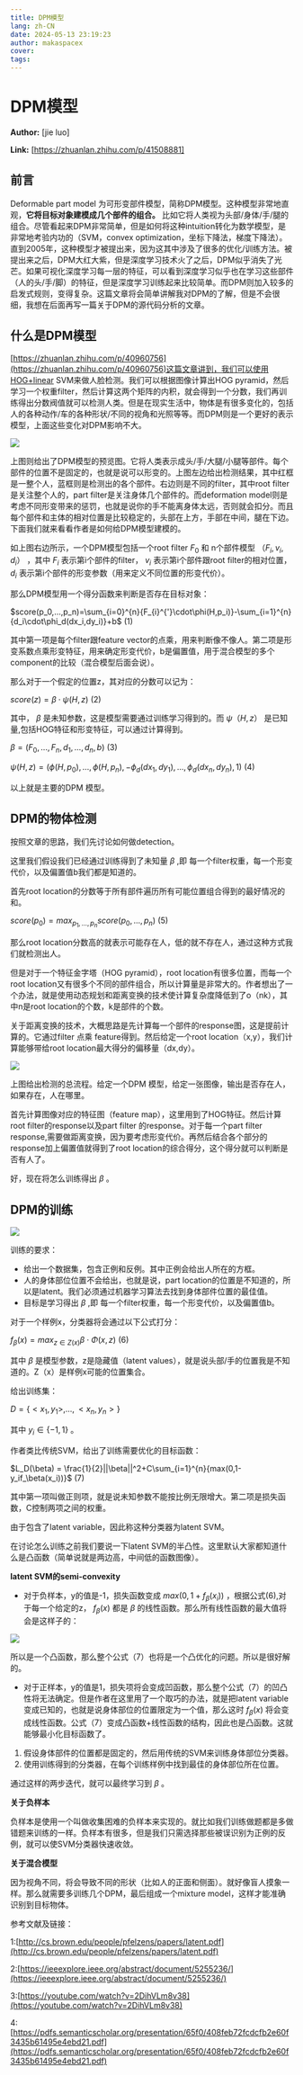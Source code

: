 ```yaml
---
title: DPM模型
lang: zh-CN
date: 2024-05-13 23:19:23
author: makaspacex
cover:
tags:
---
```


# DPM模型

 **Author:** [jie luo]

 **Link:** [https://zhuanlan.zhihu.com/p/41508881]

## 前言

Deformable part model 为可形变部件模型，简称DPM模型。这种模型非常地直观，**它将目标对象建模成几个部件的组合。** 比如它将人类视为头部/身体/手/腿的组合。尽管看起来DPM非常简单，但是如何将这种intuition转化为数学模型，是非常地考验内功的（SVM，convex optimization，坐标下降法，梯度下降法）。直到2005年，这种模型才被提出来，因为这其中涉及了很多的优化/训练方法。被提出来之后，DPM大红大紫，但是深度学习技术火了之后，DPM似乎消失了光芒。如果可视化深度学习每一层的特征，可以看到深度学习似乎也在学习这些部件（人的头/手/脚）的特征，但是深度学习训练起来比较简单。而DPM则加入较多的启发式规则，变得复杂。这篇文章将会简单讲解我对DPM的了解，但是不会很细，我想在后面再写一篇关于DPM的源代码分析的文章。

## 什么是DPM模型

[https://zhuanlan.zhihu.com/p/40960756](https://zhuanlan.zhihu.com/p/40960756)这篇文章讲到，我们可以使用HOG+linear SVM来做人脸检测。我们可以根据图像计算出HOG pyramid，然后学习一个权重filter，然后计算这两个矩阵的内积，就会得到一个分数，我们再训练得出分数阀值就可以检测人类。但是在现实生活中，物体是有很多变化的，包括人的各种动作/车的各种形状/不同的视角和光照等等。而DPM则是一个更好的表示模型，上面这些变化对DPM影响不大。

![](https://cdn.jsdelivr.net/gh/makaspacex/PictureZone@main/picgo/v2-a0ba5b7dbe9f8a8803197eab39742e91_b.jpg)

上图则给出了DPM模型的预览图。它将人类表示成头/手/大腿/小腿等部件。每个部件的位置不是固定的，也就是说可以形变的。上图左边给出检测结果，其中红框是一整个人，蓝框则是检测出的各个部件。右边则是不同的filter，其中root filter是关注整个人的，part filter是关注身体几个部件的。而deformation model则是考虑不同形变带来的惩罚，也就是说你的手不能离身体太远，否则就会扣分。而且每个部件和主体的相对位置是比较稳定的，头部在上方，手部在中间，腿在下边。下面我们就来看看作者是如何给DPM模型建模的。

如上图右边所示，一个DPM模型包括一个root filter $F_0$ 和 n个部件模型 $（F_i,v_i,d_i）$ ，其中 $F_i$ 表示第i个部件的filter， $v_i$ 表示第i个部件跟root filter的相对位置， $d_i$ 表示第i个部件的形变参数（用来定义不同位置的形变代价）。

那么DPM模型用一个得分函数来判断是否存在目标对象：

$score(p_0,...,p_n)=\sum_{i=0}^{n}{F_{i}^{'}\cdot\phi(H,p_i)}-\sum_{i=1}^{n}{d_i\cdot\phi_d(dx_i,dy_i)}+b$ (1)

其中第一项是每个filter跟feature vector的点乘，用来判断像不像人。第二项是形变系数点乘形变特征，用来确定形变代价，b是偏置值，用于混合模型的多个component的比较（混合模型后面会说）。

那么对于一个假定的位置z，其对应的分数可以记为：

$score(z)=\beta\cdot\psi(H,z)$ (2)

其中， $\beta$ 是未知参数，这是模型需要通过训练学习得到的。而 $\psi（H,z）$ 是已知量,包括HOG特征和形变特征，可以通过计算得到。

$\beta = (F_0,...,F_n,d_1,...,d_n,b)$ (3)

$\psi(H,z) = (\phi(H,p_0),...,\phi(H,p_n),-\phi_d(dx_1,dy_1),...,\phi_d(dx_n,dy_n),1)$ (4)

以上就是主要的DPM 模型。

## DPM的物体检测

按照文章的思路，我们先讨论如何做detection。

这里我们假设我们已经通过训练得到了未知量 $\beta$ ,即 每一个filter权重，每一个形变代价，以及偏置值b我们都是知道的。

首先root location的分数等于所有部件遍历所有可能位置组合得到的最好情况的和。

$score(p_0) = max_{p_1,...,p_n}score(p_0,...,p_n)$ (5)

那么root location分数高的就表示可能存在人，低的就不存在人，通过这种方式我们就检测出人。

但是对于一个特征金字塔（HOG pyramid），root location有很多位置，而每一个root location又有很多个不同的部件组合，所以计算量是非常大的。作者想出了一个办法，就是使用动态规划和距离变换的技术使计算复杂度降低到了o（nk），其中n是root location的个数，k是部件的个数。

关于距离变换的技术，大概思路是先计算每一个部件的response图，这是提前计算的。它通过filter 点乘 feature得到。然后给定一个root location（x,y），我们计算能够带给root location最大得分的偏移量（dx,dy）。

![](https://cdn.jsdelivr.net/gh/makaspacex/PictureZone@main/picgo/v2-f48f92b4299e610d54b3604d270edd48_b.jpg)

上图给出检测的总流程。给定一个DPM 模型，给定一张图像，输出是否存在人，如果存在，人在哪里。

首先计算图像对应的特征图（feature map），这里用到了HOG特征。然后计算root filter的response以及part filter 的response。对于每一个part filter response,需要做距离变换，因为要考虑形变代价。再然后结合各个部分的response加上偏置值就得到了root location的综合得分，这个得分就可以判断是否有人了。

好，现在将怎么训练得出 $\beta$ 。

## DPM的训练
![](https://cdn.jsdelivr.net/gh/makaspacex/PictureZone@main/picgo/v2-357b187e0d3cb52a6bbae891295561dc_b.jpg)

训练的要求：

  * 给出一个数据集，包含正例和反例。其中正例会给出人所在的方框。
  * 人的身体部位位置不会给出，也就是说，part location的位置是不知道的，所以是latent。我们必须通过机器学习算法去找到身体部件位置的最佳值。
  * 目标是学习得出 $\beta$ ,即 每一个filter权重，每一个形变代价，以及偏置值b。

对于一个样例x，分类器将会通过以下公式打分：

$f_\beta(x) = max_{z\in Z(x)}\beta\cdot\Phi(x,z)$ (6)

其中 $\beta$ 是模型参数，z是隐藏值（latent values），就是说头部/手的位置我是不知道的。Z（x）是样例x可能的位置集合。

给出训练集：

$D = \lbrace<x_1,y_1>,...,<x_n,y_n>\rbrace$

其中 $y_i\in \lbrace-1,1\rbrace$ 。

作者类比传统SVM，给出了训练需要优化的目标函数：

$L_D(\beta) = \frac{1}{2}||\beta||^2+C\sum_{i=1}^{n}{max(0,1-y_if_\beta(x_i))}$ (7)

其中第一项叫做正则项，就是说未知参数不能按比例无限增大。第二项是损失函数，C控制两项之间的权重。

由于包含了latent variable，因此称这种分类器为latent SVM。

在讨论怎么训练之前我们要说一下latent SVM的半凸性。这里默认大家都知道什么是凸函数（简单说就是两边高，中间低的函数图像）。

**latent SVM的semi-convexity**

  * 对于负样本，y的值是-1，损失函数变成 $max(0,1+f_\beta(x_i))$ ，根据公式(6),对于每一个给定的z， $f_\beta(x)$ 都是 $\beta$ 的线性函数。那么所有线性函数的最大值将会是这样子的：

![](https://cdn.jsdelivr.net/gh/makaspacex/PictureZone@main/picgo/v2-d7421a495dca97e8e87c80494dcc12e3_b.jpg)

所以是一个凸函数，那么整个公式（7）也将是一个凸优化的问题。所以是很好解的。

  * 对于正样本，y的值是1，损失项将会变成凹函数，那么整个公式（7）的凹凸性将无法确定。但是作者在这里用了一个取巧的办法，就是把latent variable变成已知的，也就是说身体部位的位置限定为一个值，那么这时 $f_\beta(x)$ 将会变成线性函数。公式（7）变成凸函数+线性函数的结构，因此也是凸函数。这就能够最小化目标函数了。



  1. 假设身体部件的位置都是固定的，然后用传统的SVM来训练身体部位分类器。
  2. 使用训练得到的分类器，在每个训练样例中找到最佳的身体部位所在位置。

通过这样的两步迭代，就可以最终学习到 $\beta$ 。

**关于负样本**

负样本是使用一个叫做收集困难的负样本来实现的。就比如我们训练做题都是多做错题来训练的一样。负样本有很多，但是我们只需选择那些被误识别为正例的反例，就可以使SVM分类器快速收敛。

**关于混合模型**

因为视角不同，将会导致不同的形状（比如人的正面和侧面）。就好像盲人摸象一样。那么就需要多训练几个DPM，最后组成一个mixture model，这样才能准确识别到目标物体。

参考文献及链接：

1:[http://cs.brown.edu/people/pfelzens/papers/latent.pdf](http://cs.brown.edu/people/pfelzens/papers/latent.pdf)

2:[https://ieeexplore.ieee.org/abstract/document/5255236/](https://ieeexplore.ieee.org/abstract/document/5255236/)

3:[https://youtube.com/watch?v=2DihVLm8v38](https://youtube.com/watch?v=2DihVLm8v38)

4:[https://pdfs.semanticscholar.org/presentation/65f0/408feb72fcdcfb2e60f3435b61495e4ebd21.pdf](https://pdfs.semanticscholar.org/presentation/65f0/408feb72fcdcfb2e60f3435b61495e4ebd21.pdf)

